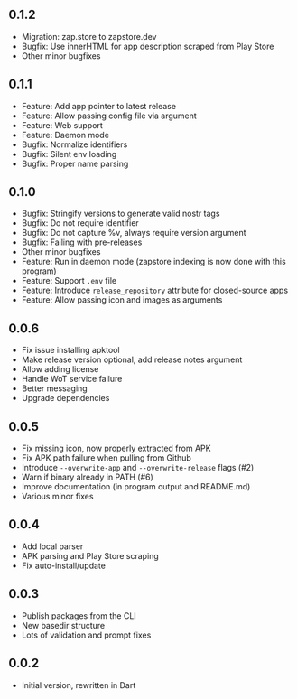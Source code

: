 ## 0.1.2

 - Migration: zap.store to zapstore.dev
 - Bugfix: Use innerHTML for app description scraped from Play Store
 - Other minor bugfixes

## 0.1.1

 - Feature: Add app pointer to latest release
 - Feature: Allow passing config file via argument
 - Feature: Web support
 - Feature: Daemon mode
 - Bugfix: Normalize identifiers
 - Bugfix: Silent env loading
 - Bugfix: Proper name parsing

## 0.1.0

 - Bugfix: Stringify versions to generate valid nostr tags
 - Bugfix: Do not require identifier
 - Bugfix: Do not capture %v, always require version argument
 - Bugfix: Failing with pre-releases
 - Other minor bugfixes
 - Feature: Run in daemon mode (zapstore indexing is now done with this program)
 - Feature: Support `.env` file
 - Feature: Introduce `release_repository` attribute for closed-source apps
 - Feature: Allow passing icon and images as arguments

## 0.0.6

 - Fix issue installing apktool
 - Make release version optional, add release notes argument
 - Allow adding license
 - Handle WoT service failure
 - Better messaging
 - Upgrade dependencies

## 0.0.5

 - Fix missing icon, now properly extracted from APK
 - Fix APK path failure when pulling from Github
 - Introduce `--overwrite-app` and `--overwrite-release` flags (#2)
 - Warn if binary already in PATH (#6)
 - Improve documentation (in program output and README.md)
 - Various minor fixes

## 0.0.4
 
 - Add local parser
 - APK parsing and Play Store scraping
 - Fix auto-install/update

## 0.0.3

 - Publish packages from the CLI
 - New basedir structure
 - Lots of validation and prompt fixes

## 0.0.2

 - Initial version, rewritten in Dart
